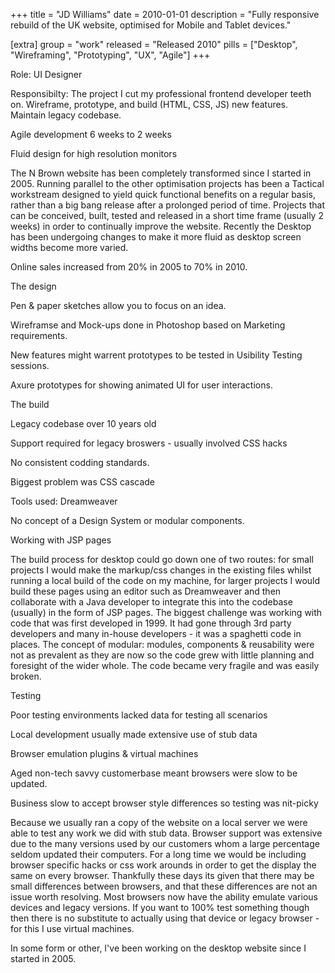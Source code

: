 +++
title = "JD Williams"
date = 2010-01-01
description = "Fully responsive rebuild of the UK website, optimised for Mobile and Tablet devices."

[extra]
group = "work"
released = "Released 2010"
pills = ["Desktop", "Wireframing", "Prototyping", "UX", "Agile"]
+++

Role: UI Designer

Responsibilty: The project I cut my professional frontend developer teeth on. Wireframe, prototype, and build (HTML, CSS, JS) new features. Maintain legacy codebase.

Agile development 6 weeks to 2 weeks

Fluid design for high resolution monitors

The N Brown website has been completely transformed since I started in 2005. Running parallel to the other optimisation projects has been a Tactical workstream designed to yield quick functional benefits on a regular basis, rather than a big bang release after a prolonged period of time. Projects that can be conceived, built, tested and released in a short time frame (usually 2 weeks) in order to continually improve the website.
Recently the Desktop has been undergoing changes to make it more fluid as desktop screen widths become more varied.

Online sales increased from 20% in 2005 to 70% in 2010.

The design

Pen & paper sketches allow you to focus on an idea.

Wireframse and Mock-ups done in Photoshop based on Marketing requirements. 

New features might warrent prototypes to be tested in Usibility Testing sessions.

Axure prototypes for showing animated UI for user interactions.

The build

Legacy codebase over 10 years old

Support required for legacy broswers - usually involved CSS hacks

No consistent codding standards.

Biggest problem was CSS cascade

Tools used: Dreamweaver

No concept of a Design System or modular components.

Working with JSP pages

The build process for desktop could go down one of two routes: for small projects I would make the markup/css changes in the existing files whilst running a local build of the code on my machine, for larger projects I would build these pages using an editor such as Dreamweaver and then collaborate with a Java developer to integrate this into the codebase (usually) in the form of JSP pages.
The biggest challenge was working with code that was first developed in 1999. It had gone through 3rd party developers and many in-house developers - it was a spaghetti code in places. The concept of modular: modules, components & reusability were not as prevalent as they are now so the code grew with little planning and foresight of the wider whole. The code became very fragile and was easily broken.

Testing

Poor testing environments lacked data for testing all scenarios

Local development usually made extensive use of stub data

Browser emulation plugins & virtual machines

Aged non-tech savvy customerbase meant browsers were slow to be updated.

Business slow to accept browser style differences so testing was nit-picky

Because we usually ran a copy of the website on a local server we were able to test any work we did with stub data. Browser support was extensive due to the many versions used by our customers whom a large percentage seldom updated their computers. For a long time we would be including browser specific hacks or css work arounds in order to get the display the same on every browser. Thankfully these days its given that there may be small differences between browsers, and that these differences are not an issue worth resolving.
Most browsers now have the ability emulate various devices and legacy versions. If you want to 100% test something though then there is no substitute to actually using that device or legacy browser - for this I use virtual machines.

In some form or other, I've been working on the desktop website since I started in 2005.